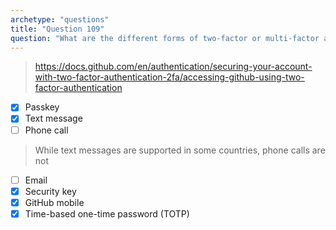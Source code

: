 ```yaml
---
archetype: "questions"
title: "Question 109"
question: "What are the different forms of two-factor or multi-factor authentication supported by GitHub? (Choose five.)"
---
```


> https://docs.github.com/en/authentication/securing-your-account-with-two-factor-authentication-2fa/accessing-github-using-two-factor-authentication
- [x] Passkey
- [x] Text message
- [ ] Phone call
> While text messages are supported in some countries, phone calls are not
- [ ] Email
- [x] Security key
- [x] GitHub mobile
- [x] Time-based one-time password (TOTP)
